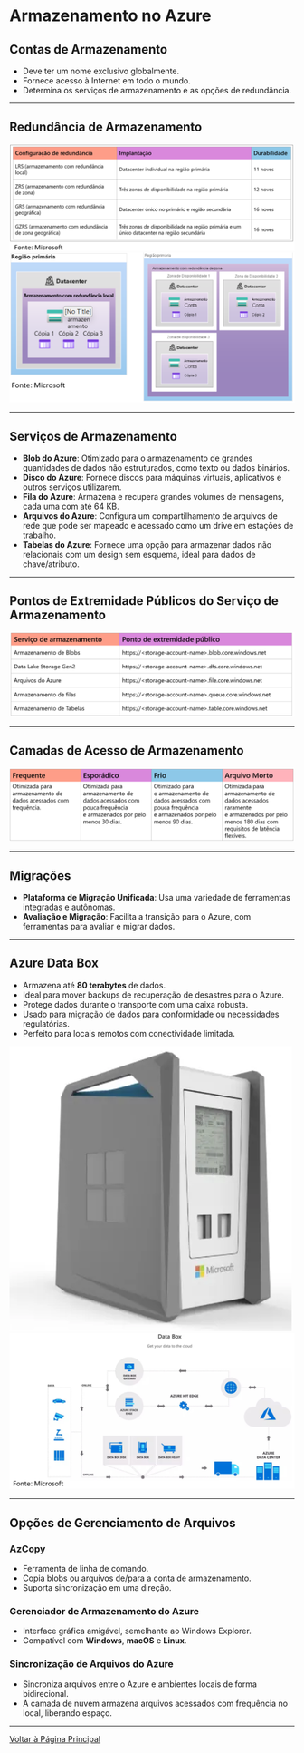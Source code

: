 # Armazenamento no Azure

## Contas de Armazenamento
- Deve ter um nome exclusivo globalmente.
- Fornece acesso à Internet em todo o mundo.
- Determina os serviços de armazenamento e as opções de redundância.

---

## Redundância de Armazenamento
![Redundância de Armazenamento](images\Redundancia_de_Armazenamento.png)  
![Redundância de Armazenamento por Região](images\Redundancia_de_Armazenamento_Regiao.png)

---

## Serviços de Armazenamento

- **Blob do Azure**: Otimizado para o armazenamento de grandes quantidades de dados não estruturados, como texto ou dados binários.
- **Disco do Azure**: Fornece discos para máquinas virtuais, aplicativos e outros serviços utilizarem.
- **Fila do Azure**: Armazena e recupera grandes volumes de mensagens, cada uma com até 64 KB.
- **Arquivos do Azure**: Configura um compartilhamento de arquivos de rede que pode ser mapeado e acessado como um drive em estações de trabalho.
- **Tabelas do Azure**: Fornece uma opção para armazenar dados não relacionais com um design sem esquema, ideal para dados de chave/atributo.

---

## Pontos de Extremidade Públicos do Serviço de Armazenamento
![Pontos de Extremidade Públicos](images\Pontos_de_Extremidade_de_Armazenamento.png)

---

## Camadas de Acesso de Armazenamento
![Camadas de Acesso de Armazenamento](images\Camadas_de_Acesso_de_Armazenamento.png)

---

## Migrações
- **Plataforma de Migração Unificada**: Usa uma variedade de ferramentas integradas e autônomas.
- **Avaliação e Migração**: Facilita a transição para o Azure, com ferramentas para avaliar e migrar dados.

---

## Azure Data Box
- Armazena até **80 terabytes** de dados.
- Ideal para mover backups de recuperação de desastres para o Azure.
- Protege dados durante o transporte com uma caixa robusta.
- Usado para migração de dados para conformidade ou necessidades regulatórias.
- Perfeito para locais remotos com conectividade limitada.

![Azure Data Box](images\Azure_Data_Box.png)  
![Mapa do Azure Data Box](images\Azure_Data_Box_Mapa.png)

---

## Opções de Gerenciamento de Arquivos

### **AzCopy**
- Ferramenta de linha de comando.
- Copia blobs ou arquivos de/para a conta de armazenamento.
- Suporta sincronização em uma direção.

### **Gerenciador de Armazenamento do Azure**
- Interface gráfica amigável, semelhante ao Windows Explorer.
- Compatível com **Windows**, **macOS** e **Linux**.

### **Sincronização de Arquivos do Azure**
- Sincroniza arquivos entre o Azure e ambientes locais de forma bidirecional.
- A camada de nuvem armazena arquivos acessados com frequência no local, liberando espaço.
---
[Voltar à Página Principal](README.md)